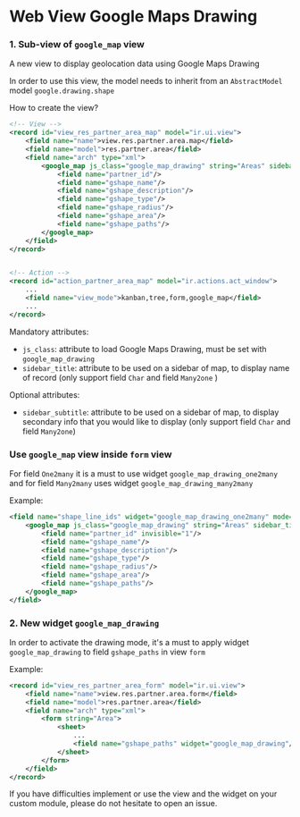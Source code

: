 # Web View Google Maps Drawing


### 1. Sub-view of `google_map` view
A new view to display geolocation data using Google Maps Drawing

In order to use this view, the model needs to inherit from an `AbstractModel` model `google.drawing.shape`

How to create the view?

```xml
<!-- View -->
<record id="view_res_partner_area_map" model="ir.ui.view">
    <field name="name">view.res.partner.area.map</field>
    <field name="model">res.partner.area</field>
    <field name="arch" type="xml">
        <google_map js_class="google_map_drawing" string="Areas" sidebar_title="gshape_name" sidebar_subtitle="partner_id">
            <field name="partner_id"/>
            <field name="gshape_name"/>
            <field name="gshape_description"/>
            <field name="gshape_type"/>
            <field name="gshape_radius"/>
            <field name="gshape_area"/>
            <field name="gshape_paths"/>
        </google_map>
    </field>
</record>


<!-- Action -->
<record id="action_partner_area_map" model="ir.actions.act_window">
    ...
    <field name="view_mode">kanban,tree,form,google_map</field>
    ...
</record>
```

Mandatory attributes:
- `js_class`: attribute to load Google Maps Drawing, must be set with `google_map_drawing`
- `sidebar_title`: attribute to be used on a sidebar of map, to display name of record (only support field `Char` and field `Many2one` )

Optional attributes:
- `sidebar_subtitle`: attribute to be used on a sidebar of map, to display secondary info that you would like to display (only support field `Char` and field `Many2one`)


### Use `google_map` view inside `form` view

For field `One2many` it is a must to use widget `google_map_drawing_one2many`
and for field `Many2many` uses widget `google_map_drawing_many2many`

Example:
```xml
<field name="shape_line_ids" widget="google_map_drawing_one2many" mode="google_map">
    <google_map js_class="google_map_drawing" string="Areas" sidebar_title="gshape_name" sidebar_subtitle="partner_id">
        <field name="partner_id" invisible="1"/>
        <field name="gshape_name"/>
        <field name="gshape_description"/>
        <field name="gshape_type"/>
        <field name="gshape_radius"/>
        <field name="gshape_area"/>
        <field name="gshape_paths"/>
    </google_map>
</field>
```

### 2. New widget `google_map_drawing`
In order to activate the drawing mode, it's a must to apply widget `google_map_drawing` to field `gshape_paths` in view `form`

Example:
```xml
<record id="view_res_partner_area_form" model="ir.ui.view">
    <field name="name">view.res.partner.area.form</field>
    <field name="model">res.partner.area</field>
    <field name="arch" type="xml">
        <form string="Area">
            <sheet>
                ...
                <field name="gshape_paths" widget="google_map_drawing"/>
            </sheet>
        </form>
    </field>
</record>
```

If you have difficulties implement or use the view and the widget on your custom module, please do not hesitate to open an issue.